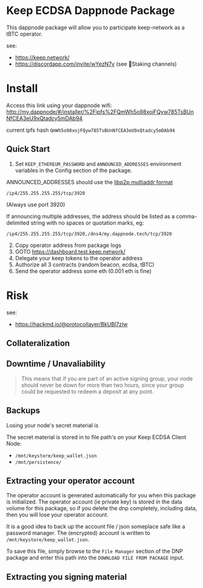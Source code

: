 # Keep ECDSA Dappnode Package
This dappnode package will allow you to participate keep-network as a tBTC operator.

see:
- https://keep.network/
- https://discordapp.com/invite/wYezN7v (see 🥩Staking channels)

# Install
Access this link using your dappnode wifi:
http://my.dappnode/#/installer/%2Fipfs%2FQmWh5o98xojFQyw785TsBUnNfCEA3eU9xQtadcy5mDAb94

current ipfs hash `QmWh5o98xojFQyw785TsBUnNfCEA3eU9xQtadcy5mDAb94`

## Quick Start
1. Set `KEEP_ETHEREUM_PASSWORD` and `ANNOUNCED_ADDRESSES` environment variables in the Config section of the package.

ANNOUNCED_ADDRESSES should use the [libp2p multiaddr format](https://docs.libp2p.io/concepts/addressing/)
```
/ip4/255.255.255.255/tcp/3920
```

(Always use port 3920)

If announcing multiple addresses, the address should be listed as a comma-delimited string with no spaces or quotation marks, eg:
```
/ip4/255.255.255.255/tcp/3920,/dns4/my.dappnode.tech/tcp/3920
```

2. Copy operator address from package logs
3. GOTO https://dashboard.test.keep.network/
4. Delegate your keep tokens to the operator address
5. Authorize all 3 contracts (random beacon, ecdsa, tBTC)
6. Send the operator address some eth (0.001 eth is fine)


# Risk
see:
- https://hackmd.io/@protocollayer/BkUBl7zIw


## Collateralization



## Downtime / Unavaliability
> This means that if you are part of an active signing group, your node should never be down for more than two hours, since your group could be requested to redeem a deposit at any point.


## Backups
Losing your node's secret material is

The secret material is stored in to file path's on your Keep ECDSA Client Node:
- `/mnt/keystore/keep_wallet.json`
- `/mnt/persistence/`


## Extracting your operator account
The operator account is generated automatically for you when this package is initialized.
The operator account (ie private key) is stored in the data volume for this package,
so if you delete the dnp completely, including data, then you will lose your operator account.

It is a good idea to back up the account file / json someplace safe like a password manager.
The (encrypted) account is written to `/mnt/keystore/keep_wallet.json`.

To save this file, simply browse to the `File Manager` section of the DNP package and enter
this path into the `DOWNLOAD FILE FROM PACKAGE` input.

## Extracting you signing material
